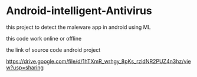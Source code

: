 # Android-intelligent-Antivirus

this project to detect the maleware app in android using ML 

this code work online or offline

the link of source code android project 

https://drive.google.com/file/d/1hTXmR_wrhgy_8pKs_rzldNR2PUZ4n3hz/view?usp=sharing

